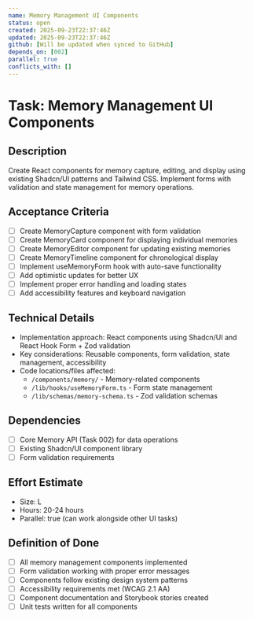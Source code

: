 ```yaml
---
name: Memory Management UI Components
status: open
created: 2025-09-23T22:37:46Z
updated: 2025-09-23T22:37:46Z
github: [Will be updated when synced to GitHub]
depends_on: [002]
parallel: true
conflicts_with: []
---
```


# Task: Memory Management UI Components

## Description
Create React components for memory capture, editing, and display using existing Shadcn/UI patterns and Tailwind CSS. Implement forms with validation and state management for memory operations.

## Acceptance Criteria
- [ ] Create MemoryCapture component with form validation
- [ ] Create MemoryCard component for displaying individual memories
- [ ] Create MemoryEditor component for updating existing memories
- [ ] Create MemoryTimeline component for chronological display
- [ ] Implement useMemoryForm hook with auto-save functionality
- [ ] Add optimistic updates for better UX
- [ ] Implement proper error handling and loading states
- [ ] Add accessibility features and keyboard navigation

## Technical Details
- Implementation approach: React components using Shadcn/UI and React Hook Form + Zod validation
- Key considerations: Reusable components, form validation, state management, accessibility
- Code locations/files affected:
  - `/components/memory/` - Memory-related components
  - `/lib/hooks/useMemoryForm.ts` - Form state management
  - `/lib/schemas/memory-schema.ts` - Zod validation schemas

## Dependencies
- [ ] Core Memory API (Task 002) for data operations
- [ ] Existing Shadcn/UI component library
- [ ] Form validation requirements

## Effort Estimate
- Size: L
- Hours: 20-24 hours
- Parallel: true (can work alongside other UI tasks)

## Definition of Done
- [ ] All memory management components implemented
- [ ] Form validation working with proper error messages
- [ ] Components follow existing design system patterns
- [ ] Accessibility requirements met (WCAG 2.1 AA)
- [ ] Component documentation and Storybook stories created
- [ ] Unit tests written for all components